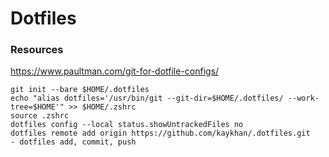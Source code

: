# Dotfiles



### Resources

https://www.paultman.com/git-for-dotfile-configs/

```
git init --bare $HOME/.dotfiles
echo "alias dotfiles='/usr/bin/git --git-dir=$HOME/.dotfiles/ --work-tree=$HOME'" >> $HOME/.zshrc
source .zshrc
dotfiles config --local status.showUntrackedFiles no
dotfiles remote add origin https://github.com/kaykhan/.dotfiles.git
- dotfiles add, commit, push
```
